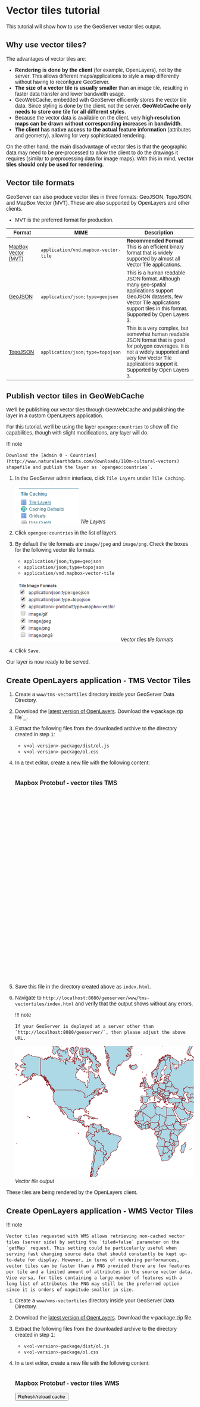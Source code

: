 # Vector tiles tutorial

This tutorial will show how to use the GeoServer vector tiles output.

## Why use vector tiles?

The advantages of vector tiles are:

-   **Rendering is done by the client** (for example, OpenLayers), not by the server. This allows different maps/applications to style a map differently without having to reconfigure GeoServer.
-   **The size of a vector tile is usually smaller** than an image tile, resulting in faster data transfer and lower bandwidth usage.
-   GeoWebCache, embedded with GeoServer efficiently stores the vector tile data. Since styling is done by the client, not the server, **GeoWebCache only needs to store one tile for all different styles**.
-   Because the vector data is available on the client, very **high-resolution maps can be drawn without corresponding increases in bandwidth**.
-   **The client has native access to the actual feature information** (attributes and geometry), allowing for very sophisticated rendering.

On the other hand, the main disadvantage of vector tiles is that the geographic data may need to be pre-processed to allow the client to do the drawings it requires (similar to preprocessing data for image maps). With this in mind, **vector tiles should only be used for rendering**.

## Vector tile formats

GeoServer can also produce vector tiles in three formats: GeoJSON, TopoJSON, and MapBox Vector (MVT). These are also supported by OpenLayers and other clients.

-   MVT is the preferred format for production.

| Format                                                            | MIME                                 | Description                                                                                                                                                                                                    |
|-------------------------------------------------------------------|--------------------------------------|----------------------------------------------------------------------------------------------------------------------------------------------------------------------------------------------------------------|
| [MapBox Vector (MVT)](https://github.com/mapbox/vector-tile-spec) | `application/vnd.mapbox-vector-tile` | **Recommended Format** This is an efficient binary format that is widely supported by almost all Vector Tile applications.                                                                                     |
| [GeoJSON](http://geojson.org/)                                    | `application/json;type=geojson`      | This is a human readable JSON format. Although many geo-spatial applications support GeoJSON datasets, few Vector Tile applications support tiles in this format. Supported by Open Layers 3.                  |
| [TopoJSON](https://github.com/mbostock/topojson/wiki)             | `application/json;type=topojson`     | This is a very complex, but somewhat human readable JSON format that is good for polygon coverages. It is not a widely supported and very few Vector Tile applications support it. Supported by Open Layers 3. |

## Publish vector tiles in GeoWebCache

We'll be publishing our vector tiles through GeoWebCache and publishing the layer in a custom OpenLayers application.

For this tutorial, we'll be using the layer `opengeo:countries` to show off the capabilities, though with slight modifications, any layer will do.

!!! note

    Download the [Admin 0 - Countries](http://www.naturalearthdata.com/downloads/110m-cultural-vectors) shapefile and publish the layer as `opengeo:countries`.

1.  In the GeoServer admin interface, click `Tile Layers` under `Tile Caching`.

    ![](img/tilelayerslink.png)
    *Tile Layers*

2.  Click `opengeo:countries` in the list of layers.

3.  By default the tile formats are `image/jpeg` and `image/png`. Check the boxes for the following vector tile formats:

    -   `application/json;type=geojson`
    -   `application/json;type=topojson`
    -   `application/vnd.mapbox-vector-tile`

    ![](img/vectortiles_tileformats.png)
    *Vector tiles tile formats*

4.  Click `Save`.

Our layer is now ready to be served.

## Create OpenLayers application - TMS Vector Tiles

1.  Create a `www/tms-vectortiles` directory inside your GeoServer Data Directory.

2.  Download the [latest version of OpenLayers](http://openlayers.org/download/). Download the v<ol-version>-package.zip file`_.

3.  Extract the following files from the downloaded archive to the directory created in step 1:

    -   `v<ol-version>-package/dist/ol.js`
    -   `v<ol-version>-package/ol.css`

4.  In a text editor, create a new file with the following content:

    ``` {.html emphasize-lines="5"}
    ```

    <!DOCTYPE html --> <html> <head> <title>Vector tiles</title> <script src="ol.js"></script> <link rel="stylesheet" href="ol.css"> <style> html, body { font-family: sans-serif; width: 100%; } .map { height: 500px; width: 100%; } </style> </head> <body> <h3>Mapbox Protobuf - vector tiles TMS</h3> <div id="map" class="map"></div> <script>

    > var style_simple = new ol.style.Style({
    >
    > :   
    >
    >     fill: new ol.style.Fill({
    >
    >     :   color: '#ADD8E6'
    >
    >     }), stroke: new ol.style.Stroke({ color: '#880000', width: 1 })
    >
    > });
    >
    > function simpleStyle(feature) {
    >
    > :   return style_simple;
    >
    > }
    >
    > var layer = 'opengeo:countries'; var projection_epsg_no = '900913'; var map = new ol.Map({ target: 'map', view: new ol.View({ center: [0, 0], zoom: 2 }), layers: [new ol.layer.VectorTile({ style:simpleStyle, source: new ol.source.VectorTile({ tilePixelRatio: 1, // oversampling when > 1 tileGrid: ol.tilegrid.createXYZ({maxZoom: 19}), format: new ol.format.MVT(), url: '/geoserver/gwc/service/tms/1.0.0/' + layer + '@EPSG%3A'+projection_<epsg_no+'@pbf>/{z}/{x}/{-y}.pbf' }) })] }); </script>

    </body> </html>

5.  Save this file in the directory created above as `index.html`.

6.  Navigate to `http://localhost:8080/geoserver/www/tms-vectortiles/index.html` and verify that the output shows without any errors.

    !!! note

        If your GeoServer is deployed at a server other than `http://localhost:8080/geoserver/`, then please adjust the above URL.

    ![](img/vectortileoutput.png)
    *Vector tile output*

These tiles are being rendered by the OpenLayers client.

## Create OpenLayers application - WMS Vector Tiles

!!! note

    Vector tiles requested with WMS allows retrieving non-cached vector tiles (server side) by setting the `tiled=false` parameter on the `getMap` request. This setting could be particularly useful when serving fast changing source data that should constantly be kept up-to-date for display. However, in terms of rendering performances, vector tiles can be faster than a PNG provided there are few features per tile and a limited amount of attributes in the source vector data. Vice versa, for tiles containing a large number of features with a long list of attributes the PNG may still be the preferred option since it is orders of magnitude smaller in size.

1.  Create a `www/wms-vectortiles` directory inside your GeoServer Data Directory.

2.  Download the [latest version of OpenLayers](http://openlayers.org/download/). Download the v<ol-version>-package.zip file.

3.  Extract the following files from the downloaded archive to the directory created in step 1:

    -   `v<ol-version>-package/dist/ol.js`
    -   `v<ol-version>-package/ol.css`

4.  In a text editor, create a new file with the following content:

    ``` {.html emphasize-lines="5"}
    ```

    <!doctype html> <html> <head> <title>Vector tiles</title> <script src="ol.js"></script> <link rel="stylesheet" href="ol.css"> <style> html, body { font-family: sans-serif; width: 100%; } .map { height: 500px; width: 100%; } </style> </head> <body> <h3>Mapbox Protobuf - vector tiles WMS</h3> <div class="refresh-container"> <button id="refresh-button" type="button" onclick="updateFunc();">Refresh/reload cache</button> </div> <div id="map" class="map"></div> <script>

    > var layerParams = {'LAYERS': 'opengeo:countries', 'TILED': false, 'FORMAT': 'application/vnd.mapbox-vector-tile'};
    >
    > var sourceOptions = {
    >
    > :   url: '/geoserver/wms?', params: layerParams, serverType: 'geoserver', transition: 0, hidpi: false
    >
    > };
    >
    > var WMSTileSource = new ol.source.TileWMS(sourceOptions);
    >
    > var mvtVectorSource = new ol.source.VectorTile( Object.assign( sourceOptions, { url: undefined, format: new ol.format.MVT({layerName: '_[layer]()'}), tileUrlFunction: function(tileCoord, pixelRatio, projection) { return WMSTileSource.tileUrlFunction(tileCoord, pixelRatio, projection); } } ) );
    >
    > var updateFunc = function () { WMSTileSource.updateParams( Object.assign( layerParams, { '_[v]()' : Date.now() } ) ); WMSTileSource.tileCache.pruneExceptNewestZ(); mvtVectorSource.clear(); mvtVectorSource.refresh(); };
    >
    > var layer = new ol.layer.VectorTile({ source: mvtVectorSource });
    >
    > var map = new ol.Map({ target: 'map', view: new ol.View({ center: [0,0], zoom: 2 }), layers: [layer] });
    >
    > </script>

    </body> </html>

5.  Save this file in the directory created above as `index.html`.

6.  Navigate to `http://localhost:8080/geoserver/www/wms-vectortiles/index.html` and verify that the output shows without any errors.

    !!! note

        If your GeoServer is deployed at a server other than `http://localhost:8080/geoserver/`, then please adjust the above URL.

## Styling vector tiles

Since these tiles are rendered in the client, we need only change the styling instructions inside the client application. No changes to GeoServer are required, and tiles will not have to be regenerated.

1.  Change the fill color to light green:

    ``` {.none emphasize-lines="3"}
    ```

    var style_simple = new ol.style.Style({

    :   

        fill: new ol.style.Fill({

        :   color: 'lightgreen'

        }),

        :   

            stroke: new ol.style.Stroke({

            :   color: '#880000', width: 1 })

    }) ;

2.  Save the file and reload the application.

    ![](img/vectortileoutputgreen.png)
    *Vector tile output with alternate color*

3.  We can also do attributed-based styling. This dataset contains has a property (`region_un`) which contains the region the country is in. Let's highlight countries in Africa by adding another style definition below the existing style:

    ``` {.html emphasize-lines="3"}
    var style_highlighted = new ol.style.Style({
      fill: new ol.style.Fill({
        color: 'yellow'
      }),
      stroke: new ol.style.Stroke({
        color: '#880000',
        width: 1
      })
    });
    ```

4.  Replace the existing style function:

    ``` {.html emphasize-lines="2"}
    function simpleStyle(feature) { 
      return style_simple;
    }
    ```

    with the following:

    ``` {.html emphasize-lines="2-5"}
    function simpleStyle(feature) { 
      if (feature.get("region_un") == "Africa") {
        return style_highlighted;
      }
      return style_simple;
    }
    ```

5.  Save the file and reload the application.

    ![](img/vectortileoutputafrica.png)
    *Vector tile output with Africa highlighted*
